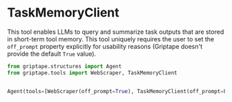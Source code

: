 # TaskMemoryClient

This tool enables LLMs to query and summarize task outputs that are stored in short-term tool memory. This tool uniquely requires the user to set the `off_prompt` property explicitly for usability reasons (Griptape doesn't provide the default `True` value).

```python
from griptape.structures import Agent
from griptape.tools import WebScraper, TaskMemoryClient


Agent(tools=[WebScraper(off_prompt=True), TaskMemoryClient(off_prompt=False)])
```
